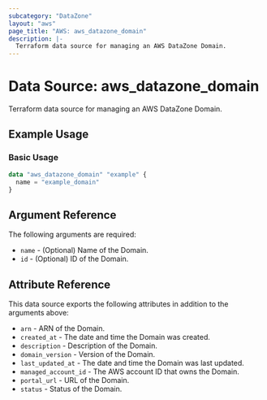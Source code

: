 ```yaml
---
subcategory: "DataZone"
layout: "aws"
page_title: "AWS: aws_datazone_domain"
description: |-
  Terraform data source for managing an AWS DataZone Domain.
---
```


# Data Source: aws_datazone_domain

Terraform data source for managing an AWS DataZone Domain.

## Example Usage

### Basic Usage

```terraform
data "aws_datazone_domain" "example" {
  name = "example_domain"
}
```

## Argument Reference

The following arguments are required:

* `name` - (Optional) Name of the Domain.
* `id` - (Optional) ID of the Domain.

## Attribute Reference

This data source exports the following attributes in addition to the arguments above:

* `arn` - ARN of the Domain.
* `created_at` - The date and time the Domain was created.
* `description` - Description of the Domain.
* `domain_version` - Version of the Domain.
* `last_updated_at` - The date and time the Domain was last updated.
* `managed_account_id` - The AWS account ID that owns the Domain.
* `portal_url` - URL of the Domain.
* `status` - Status of the Domain.